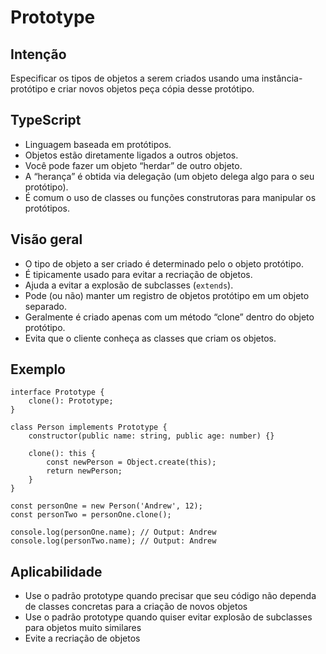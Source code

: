 # Prototype

## Intenção

Especificar os tipos de objetos a serem criados usando uma instância-protótipo e criar novos objetos peça cópia desse protótipo.

## TypeScript

- Linguagem baseada em protótipos.
- Objetos estão diretamente ligados a outros objetos.
- Você pode fazer um objeto “herdar” de outro objeto.
- A “herança” é obtida via delegação (um objeto delega algo para o seu protótipo).
- É comum o uso de classes ou funções construtoras para manipular os protótipos.

## Visão geral

- O tipo de objeto a ser criado é determinado pelo o objeto protótipo.
- É tipicamente usado para evitar a recriação de objetos.
- Ajuda a evitar a explosão de subclasses (`extends`).
- Pode (ou não) manter um registro de objetos protótipo em um objeto separado.
- Geralmente é criado apenas com um método “clone” dentro do objeto protótipo.
- Evita que o cliente conheça as classes que criam os objetos.

## Exemplo

```tsx
interface Prototype {
	clone(): Prototype;
}

class Person implements Prototype {
	constructor(public name: string, public age: number) {}

	clone(): this {
		const newPerson = Object.create(this);
		return newPerson;
	}
}

const personOne = new Person('Andrew', 12);
const personTwo = personOne.clone();

console.log(personOne.name); // Output: Andrew
console.log(personTwo.name); // Output: Andrew
```

## Aplicabilidade

- Use o padrão prototype quando precisar que seu código não dependa de classes concretas para a criação de novos objetos
- Use o padrão prototype quando quiser evitar explosão de subclasses para objetos muito similares
- Evite a recriação de objetos
